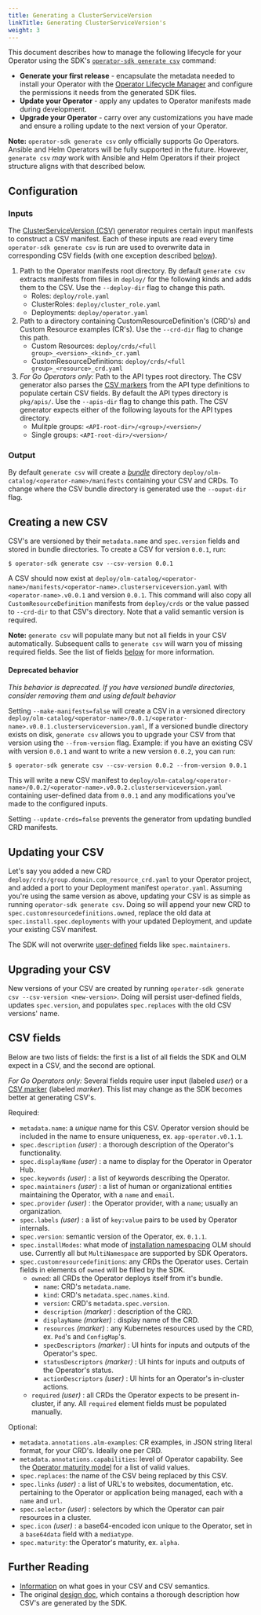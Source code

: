 ```yaml
---
title: Generating a ClusterServiceVersion
linkTitle: Generating ClusterServiceVersion's
weight: 3
---
```


This document describes how to manage the following lifecycle for your Operator using the SDK's [`operator-sdk generate csv`][generate-csv-cli] command:

- **Generate your first release** - encapsulate the metadata needed to install your Operator with the [Operator Lifecycle Manager][olm] and configure the permissions it needs from the generated SDK files.
- **Update your Operator** - apply any updates to Operator manifests made during development.
- **Upgrade your Operator** - carry over any customizations you have made and ensure a rolling update to the next version of your Operator.

**Note:** `operator-sdk generate csv` only officially supports Go Operators. Ansible and Helm Operators will be fully supported in the future. However, `generate csv` _may_ work with Ansible and Helm Operators if their project structure aligns with that described below.

## Configuration

### Inputs

The [ClusterServiceVersion (CSV)][doc-csv] generator requires certain input
manifests to construct a CSV manifest. Each of these inputs are read every time
`operator-sdk generate csv` is run are used to overwrite data in corresponding
CSV fields (with one exception described [below](#csv-fields)).

1. Path to the Operator manifests root directory. By default `generate csv`
extracts manifests from files in `deploy/` for the following kinds and adds
them to the CSV. Use the `--deploy-dir` flag to change this path.
    * Roles: `deploy/role.yaml`
    * ClusterRoles: `deploy/cluster_role.yaml`
    * Deployments: `deploy/operator.yaml`
1. Path to a directory containing CustomResourceDefinition's (CRD's) and Custom Resource examples (CR's).
Use the `--crd-dir` flag to change this path.
    * Custom Resources: `deploy/crds/<full group>_<version>_<kind>_cr.yaml`
    * CustomResourceDefinitions: `deploy/crds/<full group>_<resource>_crd.yaml`
1. _For Go Operators only:_ Path to the API types root directory. The CSV generator
also parses the [CSV markers][csv-markers] from the API type definitions
to populate certain CSV fields. By default the API types directory is `pkg/apis/`.
Use the `--apis-dir` flag to change this path. The CSV generator expects either
of the following layouts for the API types directory.
    * Mulitple groups: `<API-root-dir>/<group>/<version>/`
    * Single groups: `<API-root-dir>/<version>/`

### Output

By default `generate csv` will create a [*bundle*][doc-bundle] directory
`deploy/olm-catalog/<operator-name>/manifests` containing your CSV and CRDs.
To change where the CSV bundle directory is generated use the `--ouput-dir` flag.

## Creating a new CSV

CSV's are versioned by their `metadata.name` and `spec.version` fields and stored
in bundle directories. To create a CSV for version `0.0.1`, run:

```console
$ operator-sdk generate csv --csv-version 0.0.1
```

A CSV should now exist at `deploy/olm-catalog/<operator-name>/manifests/<operator-name>.clusterserviceversion.yaml`
with `<operator-name>.v0.0.1` and version `0.0.1`. This command will also copy all `CustomResourceDefinition`
manifests from `deploy/crds` or the value passed to `--crd-dir` to that CSV's directory.
Note that a valid semantic version is required.

**Note:** `generate csv` will populate many but not all fields in your CSV
automatically. Subsequent calls to `generate csv` will warn you of missing
required fields. See the list of fields [below](#csv-fields) for more information.

#### Deprecated behavior

_This behavior is deprecated. If you have versioned bundle directories, consider
removing them and using default behavior_

Setting `--make-manifests=false` will create a CSV in a versioned directory
`deploy/olm-catalog/<operator-name>/0.0.1/<operator-name>.v0.0.1.clusterserviceversion.yaml`,
If a versioned bundle directory exists on disk, `generate csv` allows you to
upgrade your CSV from that version using the `--from-version` flag. Example: if you
have an existing CSV with version `0.0.1` and want to write a new version `0.0.2`, you can run:

```console
$ operator-sdk generate csv --csv-version 0.0.2 --from-version 0.0.1
```

This will write a new CSV manifest to `deploy/olm-catalog/<operator-name>/0.0.2/<operator-name>.v0.0.2.clusterserviceversion.yaml`
containing user-defined data from `0.0.1` and any modifications you've made to
the configured inputs.

Setting `--update-crds=false` prevents the generator from updating bundled CRD manifests.

## Updating your CSV

Let's say you added a new CRD `deploy/crds/group.domain.com_resource_crd.yaml`
to your Operator project, and added a port to your Deployment manifest `operator.yaml`.
Assuming you're using the same version as above, updating your CSV is as simple
as running `operator-sdk generate csv`. Doing so will append your new CRD to
`spec.customresourcedefinitions.owned`, replace the old data at `spec.install.spec.deployments`
with your updated Deployment, and update your existing CSV manifest.

The SDK will not overwrite [user-defined](#csv-fields) fields like `spec.maintainers`.

## Upgrading your CSV

New versions of your CSV are created by running `operator-sdk generate csv --csv-version <new-version>`.
Doing will persist user-defined fields, updates `spec.version`,
and populates `spec.replaces` with the old CSV versions' name.

## CSV fields

Below are two lists of fields: the first is a list of all fields the SDK and OLM expect in a CSV, and the second are optional.

_For Go Operators only:_ Several fields require user input (labeled _user_) or a [CSV marker][csv-markers] (labeled _marker_). This list may change as the SDK becomes better at generating CSV's.

Required:

* `metadata.name`: a *unique* name for this CSV. Operator version should be included in the name to ensure uniqueness, ex. `app-operator.v0.1.1`.
* `spec.description` _(user)_ : a thorough description of the Operator's functionality.
* `spec.displayName` _(user)_ : a name to display for the Operator in Operator Hub.
* `spec.keywords` _(user)_ : a list of keywords describing the Operator.
* `spec.maintainers` _(user)_ : a list of human or organizational entities maintaining the Operator, with a `name` and `email`.
* `spec.provider` _(user)_ : the Operator provider, with a `name`; usually an organization.
* `spec.labels` _(user)_ : a list of `key:value` pairs to be used by Operator internals.
* `spec.version`: semantic version of the Operator, ex. `0.1.1`.
* `spec.installModes`: what mode of [installation namespacing][install-modes] OLM should use. Currently all but `MultiNamespace` are supported by SDK Operators.
* `spec.customresourcedefinitions`: any CRDs the Operator uses. Certain fields in elements of `owned` will be filled by the SDK.
    * `owned`: all CRDs the Operator deploys itself from it's bundle.
        * `name`: CRD's `metadata.name`.
        * `kind`: CRD's `metadata.spec.names.kind`.
        * `version`: CRD's `metadata.spec.version`.
        * `description` _(marker)_ : description of the CRD.
        * `displayName` _(marker)_ : display name of the CRD.
        * `resources` _(marker)_ : any Kubernetes resources used by the CRD, ex. `Pod`'s and `ConfigMap`'s.
        * `specDescriptors` _(marker)_ : UI hints for inputs and outputs of the Operator's spec.
        * `statusDescriptors` _(marker)_ : UI hints for inputs and outputs of the Operator's status.
        * `actionDescriptors` _(user)_ : UI hints for an Operator's in-cluster actions.
    * `required` _(user)_ : all CRDs the Operator expects to be present in-cluster, if any. All `required` element fields must be populated manually.

Optional:

* `metadata.annotations.alm-examples`: CR examples, in JSON string literal format, for your CRD's. Ideally one per CRD.
* `metadata.annotations.capabilities`: level of Operator capability. See the [Operator maturity model][olm-capabilities] for a list of valid values.
* `spec.replaces`: the name of the CSV being replaced by this CSV.
* `spec.links` _(user)_ : a list of URL's to websites, documentation, etc. pertaining to the Operator or application being managed, each with a `name` and `url`.
* `spec.selector` _(user)_ : selectors by which the Operator can pair resources in a cluster.
* `spec.icon` _(user)_ : a base64-encoded icon unique to the Operator, set in a `base64data` field with a `mediatype`.
* `spec.maturity`: the Operator's maturity, ex. `alpha`.

## Further Reading

* [Information][doc-csv] on what goes in your CSV and CSV semantics.
* The original [design doc][doc-csv-design], which contains a thorough description how CSV's are generated by the SDK.

[doc-csv]:https://github.com/operator-framework/operator-lifecycle-manager/blob/4197455/Documentation/design/building-your-csv.md
[olm]:https://github.com/operator-framework/operator-lifecycle-manager
[generate-csv-cli]:/docs/cli/operator-sdk_generate_csv
[doc-csv-design]:https://github.com/operator-framework/operator-sdk/blob/master/doc/design/milestone-0.2.0/csv-generation.md
[doc-bundle]:https://github.com/operator-framework/operator-registry/blob/6893d19/README.md#manifest-format
[install-modes]:https://github.com/operator-framework/operator-lifecycle-manager/blob/4197455/Documentation/design/building-your-csv.md#operator-metadata
[olm-capabilities]:https://github.com/operator-framework/operator-sdk/blob/master/doc/images/operator-capability-level.png
[csv-markers]:/docs/golang/references/markers

